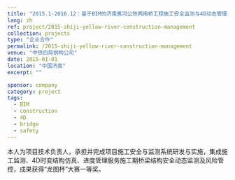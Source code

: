 ```yaml
---
title: "2015.1-2016.12：基于BIM的济南黄河公铁两用桥工程施工安全监测与4D动态管理系统"
lang: zh
ref: project/2015-shiji-yellow-river-construction-management
collection: projects
type: "企业合作"
permalink: /2015-shiji-yellow-river-construction-management
venue: "中铁四局钢构公司"
date: 2015-01-01
location: "中国济南"
excerpt: ""

sponsor: company
category: project
tags: 
  - BIM
  - construction
  - 4D
  - bridge
  - safety
---
```


本人为项目技术负责人，承担并完成项目施工安全与监测系统研发与实施，集成施工监测、4D时变结构仿真、进度管理服务施工期桥梁结构安全动态监测及风险管控，成果获得“龙图杯”大赛一等奖。